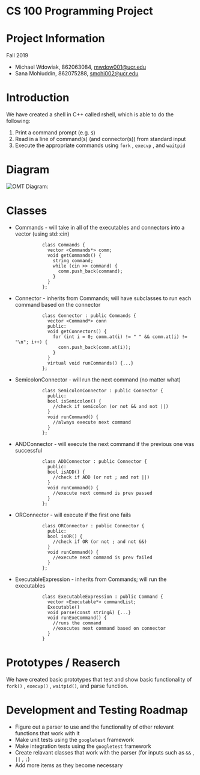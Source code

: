 # CS 100 Programming Project

<h1> Project Information </h1>
Fall 2019

* Michael Wdowiak, 862063084, mwdow001@ucr.edu 
* Sana Mohiuddin, 862075288, smohi002@ucr.edu

<h1> Introduction </h1>
We have created a shell in C++ called rshell, which is able to do the following: 

1. Print a command prompt (e.g. `$`)
2. Read in a line of command(s) (and connector(s)) from standard input
3. Execute the appropriate commands using `fork` , `execvp` , and `waitpid` 

<h1> Diagram </h1>

![OMT Diagram:](https://github.com/cs100/assignment-michael_sana/blob/master/images/RShell_OMT_Diagram.jpeg)

<h1> Classes </h1>

* Commands - will take in all of the executables and connectors into a vector (using std::cin)

                class Commands {
                  vector <Commands*> comm;
                  void getCommands() {
                    string command;
                    while (cin >> command) {
                      comm.push_back(command);
                    }
                  }
                };
        
* Connector - inherits from Commands; will have subclasses to run each command based on the connector

                class Connector : public Commands {
                  vector <Command*> conn
                  public:
                  void getConnectors() {
                    for (int i = 0; comm.at(i) != " " && comm.at(i) != "\n"; i++) {
                      conn.push_back(comm.at(i));
                    }
                  }
                  virtual void runCommands() {...}
                };

* SemicolonConnector - will run the next command (no matter what)

                class SemicolonConnector : public Connector {
                  public:
                  bool isSemicolon() {
                    //check if semicolon (or not && and not ||)
                  }
                  void runCommand() {
                    //always execute next command
                  }
                };
    
* ANDConnector - will execute the next command if the previous one was successful

                class ADDConnector : public Connector {
                  public:
                  bool isADD() {
                    //check if ADD (or not ; and not ||)
                  }
                  void runCommand() {
                    //execute next command is prev passed
                  }
                };

* ORConnector - will execute if the first one fails

                class ORConnector : public Connector {
                  public:
                  bool isOR() {
                    //check if OR (or not ; and not &&)
                  }
                  void runCommand() {
                    //execute next command is prev failed
                  }
                };

* ExecutableExpression - inherits from Commands; will run the executables

                class ExecutableExpression : public Command {
                  vector <Executable*> commandList;
                  Executable()
                  void parse(const string&) {...}
                  void runExeCommand() {
                    //runs the command
                    //executes next command based on connector
                  }
                }

<h1> Prototypes / Reaserch </h1>

We have created basic prototypes that test and show basic functionality of `fork()` , `execvp()` , `waitpid()`, and parse function.



<h1> Development and Testing Roadmap </h1>

* Figure out a parser to use and the functionality of other relevant functions that work with it
* Make unit tests using the `googletest` framework
* Make integration tests using the `googletest` framework
* Create relavant classes that work with the parser (for inputs such as `&&` , `||` , `;`)
* Add more items as they become necessary

